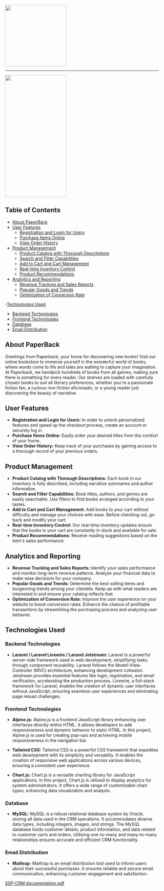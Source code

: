 <div >
    <img src="https://github.com/Dulangi2002/SSP-PAPERBACK-GIT/assets/117908010/c535af71-364b-4538-b0cc-0c05214fdd06" height="200" />
</div>
<hr>
<img src="https://github.com/Dulangi2002/SSP-PAPERBACK-GIT/assets/117908010/b6cff967-efd2-47ed-b39d-7b57370d6980" height="400" width="200" />



## Table of Contents
- [About PaperBack](#about-paperback)
- [User Features](#user-features)
    - [Registration and Login for Users](#registration-and-login-for-users)
    - [Purchase Items Online](#purchase-items-online)
    - [View Order History](#view-order-history)
- [Product Management](#product-management)
    - [Product Catalog with Thorough Descriptions](#product-catalog-with-thorough-descriptions)
    - [Search and Filter Capabilities](#search-and-filter-capabilities)
    - [Add to Cart and Cart Management](#add-to-cart-and-cart-management)
    - [Real-time Inventory Control](#real-time-inventory-control)
    - [Product Recommendations](#product-recommendations)
- [Analytics and Reporting](#analytics-and-reporting)
    - [Revenue Tracking and Sales Reports](#revenue-tracking-and-sales-reports)
    - [Popular Goods and Trends](#popular-goods-and-trends)
    - [Optimization of Conversion Rate](#optimization-of-conversion-rate)

-[Technologies Used](#technologies-used)
  - [Backend Technologies](#backend-technologies)
  - [Frontend Technologies](#frontend-technologies)
  - [Database](#database)
  - [Email Distribution](#email-distribution)



## About PaperBack

Greetings from Paperback, your home for discovering new books! Visit our online bookstore to immerse yourself in the wonderful world of books, where words come to life and tales are waiting to capture your imagination. At Paperback, we handpick hundreds of books from all genres, making sure there is something for every reader. Our shelves are loaded with carefully chosen books to suit all literary preferences, whether you're a passionate fiction fan, a curious non-fiction aficionado, or a young reader just discovering the beauty of narrative.

## User Features

- **Registration and Login for Users:** In order to unlock personalized features and speed up the checkout process, create an account or securely log in.
- **Purchase Items Online:** Easily order your desired titles from the comfort of your home.
- **View Order History:** Keep track of your purchases by gaining access to a thorough record of your previous orders.

## Product Management

- **Product Catalog with Thorough Descriptions:** Each book in our inventory is fully described, including narrative summaries and author information.
- **Search and Filter Capabilities:** Book titles, authors, and genres are easily searchable. Use filters to find books arranged according to your tastes.
- **Add to Cart and Cart Management:** Add books to your cart without difficulty and manage your choices with ease. Before checking out, go back and modify your cart.
- **Real-time Inventory Control:** Our real-time inventory updates ensure that the books in your cart are constantly in stock and available for sale.
- **Product Recommendations:** Receive reading suggestions based on the item's sales performance.

## Analytics and Reporting

- **Revenue Tracking and Sales Reports:** Identify your sales performance and monitor long-term revenue patterns. Analyze your financial data to make wise decisions for your company.
- **Popular Goods and Trends:** Determine the best-selling items and burgeoning trends among your clientele. Keep up with what readers are interested in and ensure your catalog reflects that.
- **Optimization of Conversion Rate:** Improve the user experience on your website to boost conversion rates. Enhance the chance of profitable transactions by streamlining the purchasing process and analyzing user behavior.

## Technologies Used

### Backend Technologies
- **Laravel / Laravel Livewire / Laravel Jetstream:**
  Laravel is a powerful server-side framework used in web development, simplifying tasks through component reusability. Laravel follows the Model-View-Controller (MVC) architecture, enhancing development cohesion. Jetstream provides essential features like login, registration, and email verification, accelerating the production process. Livewire, a full-stack framework for Laravel, enables the creation of dynamic user interfaces without JavaScript, ensuring seamless user experiences and eliminating page reload challenges.

### Frontend Technologies
- **Alpine.js:**
  Alpine.js is a frontend JavaScript library enhancing user interfaces directly within HTML. It allows developers to add responsiveness and dynamic behavior to static HTML. In this project, Alpine.js is used for creating pop-ups and achieving mobile responsiveness in the navigation bar.

- **Tailwind CSS:**
  Tailwind CSS is a powerful CSS framework that expedites web development with its simplicity and versatility. It enables the creation of responsive web applications across various devices, ensuring a consistent user experience.

- **Chart.js:**
  Chart.js is a versatile charting library for JavaScript applications. In this project, Chart.js is utilized to display analytics for system administrators. It offers a wide range of customizable chart types, enhancing data visualization and analysis.

### Database
- **MySQL:**
  MySQL is a robust relational database system by Oracle, storing all data used in the CRM operations. It accommodates diverse data types, including integers, images, and strings. The MySQL database holds customer details, product information, and data related to customer carts and orders. Utilizing one-to-many and many-to-many relationships ensures accurate and efficient CRM functionality.

### Email Distribution
- **Mailtrap:**
  Mailtrap is an email distribution tool used to inform users about their successful purchases. It ensures reliable and secure email communication, enhancing customer engagement and satisfaction.

[SSP-CRM documentation.pdf](https://github.com/Dulangi2002/SSP-PAPERBACK-GIT/files/12913372/SSP-CRM.documentation.pdf)

